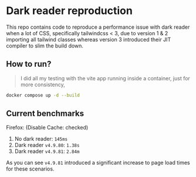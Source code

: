 # Dark reader reproduction

This repo contains code to reproduce a performance issue with dark reader when a lot of CSS, specifically tailwindcss < 3, due to version 1 & 2 importing all tailwind classes whereas version 3 introduced their JIT compiler to slim the build down.

## How to run?

> I did all my testing with the vite app running inside a container, just for more consistency,

```bash
docker compose up -d --build
```

## Current benchmarks

Firefox: (Disable Cache: checked)

1. No dark reader: `145ms`
2. Dark reader `v4.9.80`: `1.38s`
3. Dark reader `v4.9.81`: `2.84m`

As you can see `v4.9.81` introduced a significant increase to page load times for these scenarios.
